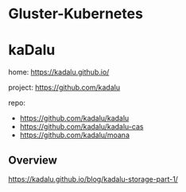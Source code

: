 # Gluster-Kubernetes
# kaDalu
home: https://kadalu.github.io/

project: https://github.com/kadalu

repo:
- https://github.com/kadalu/kadalu
- https://github.com/kadalu/kadalu-cas
- https://github.com/kadalu/moana

## Overview
https://kadalu.github.io/blog/kadalu-storage-part-1/
